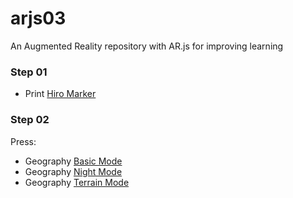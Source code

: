 # arjs03
An Augmented Reality repository with AR.js for improving learning

### Step 01
* Print [Hiro Marker](https://github.com/arCloud27/arjs03/assets/19952914/197c54f1-7bb6-4592-8162-2bc5b83cd555)

### Step 02
Press:
* Geography [Basic Mode](https://arcloud27.github.io/arjs03/geography/)
* Geography [Night Mode](https://arcloud27.github.io/arjs03/geography/night.html)
* Geography [Terrain Mode](https://arcloud27.github.io/arjs03/geography/terrain.html)
